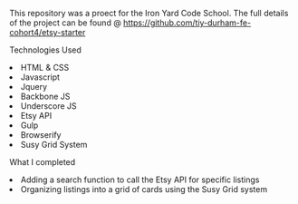 This repository was a proect for the Iron Yard Code School. The full details of the project can be found @ <a href="https://github.com/tiy-durham-fe-cohort4/etsy-starter">https://github.com/tiy-durham-fe-cohort4/etsy-starter</a>

Technologies Used
<li>HTML & CSS</li>
<li>Javascript</li>
<li>Jquery</li>
<li>Backbone JS</li>
<li>Underscore JS</li>
<li>Etsy API</li>
<li>Gulp</li>
<li>Browserify</li>
<li>Susy Grid System</li>

What I completed
<li>Adding a search function to call the Etsy API for specific listings</li>
<li>Organizing listings into a grid of cards using the Susy Grid system</li>
